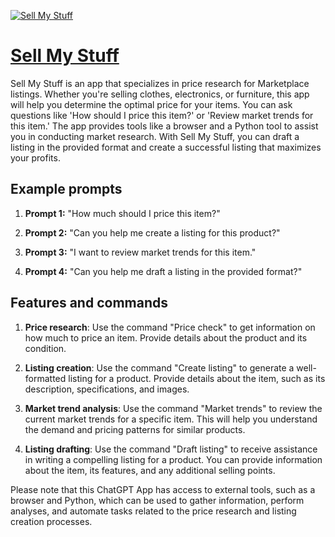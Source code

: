 [![Sell My Stuff](https://files.oaiusercontent.com/file-2Kns7oozaNPCVG3bJE8lgEre?se=2123-10-16T20%3A43%3A51Z&sp=r&sv=2021-08-06&sr=b&rscc=max-age%3D31536000%2C%20immutable&rscd=attachment%3B%20filename%3D9e5770ac-cee0-4c4b-a1a1-c748f15cab95.png&sig=T%2BnMs5VktSz81KHcxwPGWj8%2BcSqRlYO0ofBobk8pSMI%3D)](https://chat.openai.com/g/g-b8M5SoP2w-sell-my-stuff)

# [Sell My Stuff](https://chat.openai.com/g/g-b8M5SoP2w-sell-my-stuff)

Sell My Stuff is an app that specializes in price research for Marketplace listings. Whether you're selling clothes, electronics, or furniture, this app will help you determine the optimal price for your items. You can ask questions like 'How should I price this item?' or 'Review market trends for this item.' The app provides tools like a browser and a Python tool to assist you in conducting market research. With Sell My Stuff, you can draft a listing in the provided format and create a successful listing that maximizes your profits.

## Example prompts

1. **Prompt 1:** "How much should I price this item?"

2. **Prompt 2:** "Can you help me create a listing for this product?"

3. **Prompt 3:** "I want to review market trends for this item."

4. **Prompt 4:** "Can you help me draft a listing in the provided format?"

## Features and commands

1. **Price research**: Use the command "Price check" to get information on how much to price an item. Provide details about the product and its condition.

2. **Listing creation**: Use the command "Create listing" to generate a well-formatted listing for a product. Provide details about the item, such as its description, specifications, and images.

3. **Market trend analysis**: Use the command "Market trends" to review the current market trends for a specific item. This will help you understand the demand and pricing patterns for similar products.

4. **Listing drafting**: Use the command "Draft listing" to receive assistance in writing a compelling listing for a product. You can provide information about the item, its features, and any additional selling points.

Please note that this ChatGPT App has access to external tools, such as a browser and Python, which can be used to gather information, perform analyses, and automate tasks related to the price research and listing creation processes.